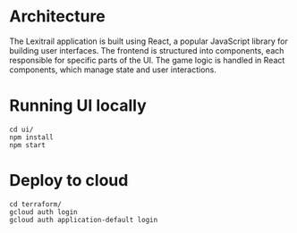 # Architecture
The Lexitrail application is built using React, a popular JavaScript library for building user interfaces. The frontend is structured into components, each responsible for specific parts of the UI. The game logic is handled in React components, which manage state and user interactions.

# Running UI locally
```
cd ui/
npm install
npm start
```

# Deploy to cloud
```
cd terraform/
gcloud auth login
gcloud auth application-default login
```
